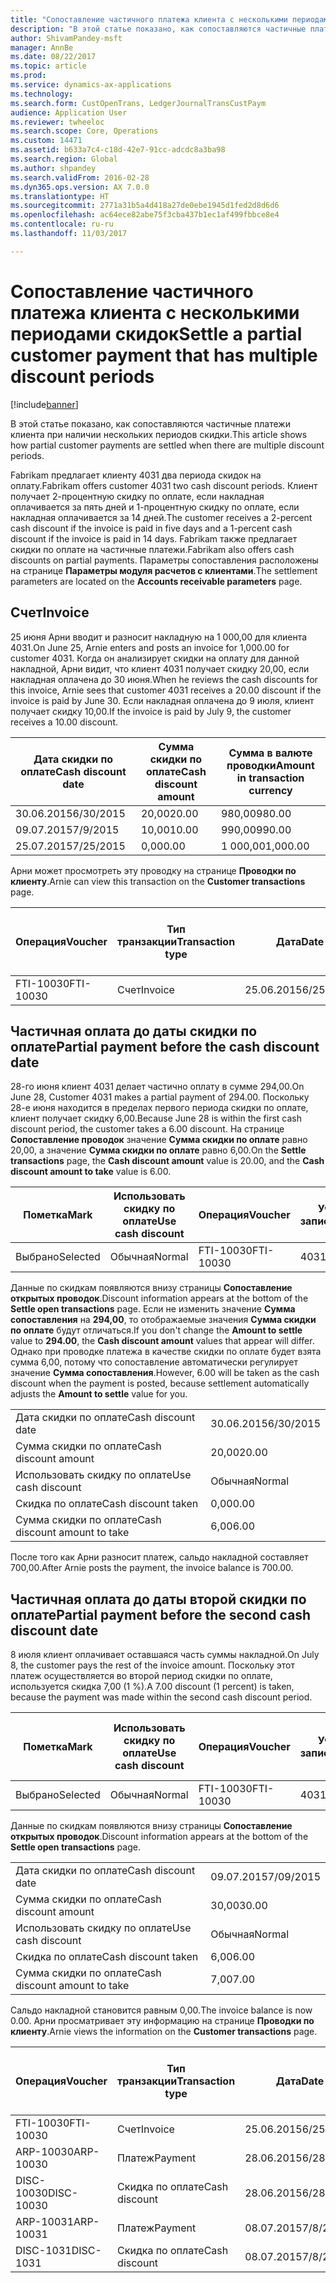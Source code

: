 ```yaml
---
title: "Сопоставление частичного платежа клиента с несколькими периодами скидок"
description: "В этой статье показано, как сопоставляются частичные платежи клиента при наличии нескольких периодов скидки."
author: ShivamPandey-msft
manager: AnnBe
ms.date: 08/22/2017
ms.topic: article
ms.prod: 
ms.service: dynamics-ax-applications
ms.technology: 
ms.search.form: CustOpenTrans, LedgerJournalTransCustPaym
audience: Application User
ms.reviewer: twheeloc
ms.search.scope: Core, Operations
ms.custom: 14471
ms.assetid: b633a7c4-c18d-42e7-91cc-adcdc8a3ba98
ms.search.region: Global
ms.author: shpandey
ms.search.validFrom: 2016-02-28
ms.dyn365.ops.version: AX 7.0.0
ms.translationtype: HT
ms.sourcegitcommit: 2771a31b5a4d418a27de0ebe1945d1fed2d8d6d6
ms.openlocfilehash: ac64ece82abe75f3cba437b1ec1af499fbbce8e4
ms.contentlocale: ru-ru
ms.lasthandoff: 11/03/2017

---
```


# <a name="settle-a-partial-customer-payment-that-has-multiple-discount-periods"></a><span data-ttu-id="6718a-103">Сопоставление частичного платежа клиента с несколькими периодами скидок</span><span class="sxs-lookup"><span data-stu-id="6718a-103">Settle a partial customer payment that has multiple discount periods</span></span>

[!include[banner](../includes/banner.md)]


<span data-ttu-id="6718a-104">В этой статье показано, как сопоставляются частичные платежи клиента при наличии нескольких периодов скидки.</span><span class="sxs-lookup"><span data-stu-id="6718a-104">This article shows how partial customer payments are settled when there are multiple discount periods.</span></span>

<span data-ttu-id="6718a-105">Fabrikam предлагает клиенту 4031 два периода скидок на оплату.</span><span class="sxs-lookup"><span data-stu-id="6718a-105">Fabrikam offers customer 4031 two cash discount periods.</span></span> <span data-ttu-id="6718a-106">Клиент получает 2-процентную скидку по оплате, если накладная оплачивается за пять дней и 1-процентную скидку по оплате, если накладная оплачивается за 14 дней.</span><span class="sxs-lookup"><span data-stu-id="6718a-106">The customer receives a 2-percent cash discount if the invoice is paid in five days and a 1-percent cash discount if the invoice is paid in 14 days.</span></span> <span data-ttu-id="6718a-107">Fabrikam также предлагает скидки по оплате на частичные платежи.</span><span class="sxs-lookup"><span data-stu-id="6718a-107">Fabrikam also offers cash discounts on partial payments.</span></span> <span data-ttu-id="6718a-108">Параметры сопоставления расположены на странице **Параметры модуля расчетов с клиентами**.</span><span class="sxs-lookup"><span data-stu-id="6718a-108">The settlement parameters are located on the **Accounts receivable parameters** page.</span></span>

## <a name="invoice"></a><span data-ttu-id="6718a-109">Счет</span><span class="sxs-lookup"><span data-stu-id="6718a-109">Invoice</span></span>
<span data-ttu-id="6718a-110">25 июня Арни вводит и разносит накладную на 1 000,00 для клиента 4031.</span><span class="sxs-lookup"><span data-stu-id="6718a-110">On June 25, Arnie enters and posts an invoice for 1,000.00 for customer 4031.</span></span> <span data-ttu-id="6718a-111">Когда он анализирует скидки на оплату для данной накладной, Арни видит, что клиент 4031 получает скидку 20,00, если накладная оплачена до 30 июня.</span><span class="sxs-lookup"><span data-stu-id="6718a-111">When he reviews the cash discounts for this invoice, Arnie sees that customer 4031 receives a 20.00 discount if the invoice is paid by June 30.</span></span> <span data-ttu-id="6718a-112">Если накладная оплачена до 9 июля, клиент получает скидку 10,00.</span><span class="sxs-lookup"><span data-stu-id="6718a-112">If the invoice is paid by July 9, the customer receives a 10.00 discount.</span></span>

| <span data-ttu-id="6718a-113">Дата скидки по оплате</span><span class="sxs-lookup"><span data-stu-id="6718a-113">Cash discount date</span></span> | <span data-ttu-id="6718a-114">Сумма скидки по оплате</span><span class="sxs-lookup"><span data-stu-id="6718a-114">Cash discount amount</span></span> | <span data-ttu-id="6718a-115">Сумма в валюте проводки</span><span class="sxs-lookup"><span data-stu-id="6718a-115">Amount in transaction currency</span></span> |
|--------------------|----------------------|--------------------------------|
| <span data-ttu-id="6718a-116">30.06.2015</span><span class="sxs-lookup"><span data-stu-id="6718a-116">6/30/2015</span></span>          | <span data-ttu-id="6718a-117">20,00</span><span class="sxs-lookup"><span data-stu-id="6718a-117">20.00</span></span>                | <span data-ttu-id="6718a-118">980,00</span><span class="sxs-lookup"><span data-stu-id="6718a-118">980.00</span></span>                         |
| <span data-ttu-id="6718a-119">09.07.2015</span><span class="sxs-lookup"><span data-stu-id="6718a-119">7/9/2015</span></span>           | <span data-ttu-id="6718a-120">10,00</span><span class="sxs-lookup"><span data-stu-id="6718a-120">10.00</span></span>                | <span data-ttu-id="6718a-121">990,00</span><span class="sxs-lookup"><span data-stu-id="6718a-121">990.00</span></span>                         |
| <span data-ttu-id="6718a-122">25.07.2015</span><span class="sxs-lookup"><span data-stu-id="6718a-122">7/25/2015</span></span>          | <span data-ttu-id="6718a-123">0,00</span><span class="sxs-lookup"><span data-stu-id="6718a-123">0.00</span></span>                 | <span data-ttu-id="6718a-124">1 000,00</span><span class="sxs-lookup"><span data-stu-id="6718a-124">1,000.00</span></span>                       |

<span data-ttu-id="6718a-125">Арни может просмотреть эту проводку на странице **Проводки по клиенту**.</span><span class="sxs-lookup"><span data-stu-id="6718a-125">Arnie can view this transaction on the **Customer transactions** page.</span></span>

| <span data-ttu-id="6718a-126">Операция</span><span class="sxs-lookup"><span data-stu-id="6718a-126">Voucher</span></span>   | <span data-ttu-id="6718a-127">Тип транзакции</span><span class="sxs-lookup"><span data-stu-id="6718a-127">Transaction type</span></span> | <span data-ttu-id="6718a-128">Дата</span><span class="sxs-lookup"><span data-stu-id="6718a-128">Date</span></span>      | <span data-ttu-id="6718a-129">Счет</span><span class="sxs-lookup"><span data-stu-id="6718a-129">Invoice</span></span> | <span data-ttu-id="6718a-130">Дебетовая сумма в валюте проводки</span><span class="sxs-lookup"><span data-stu-id="6718a-130">Amount in transaction currency debit</span></span> | <span data-ttu-id="6718a-131">Сумма кредита в валюте проводки</span><span class="sxs-lookup"><span data-stu-id="6718a-131">Amount in transaction currency credit</span></span> | <span data-ttu-id="6718a-132">Сальдо</span><span class="sxs-lookup"><span data-stu-id="6718a-132">Balance</span></span>  | <span data-ttu-id="6718a-133">Валютное</span><span class="sxs-lookup"><span data-stu-id="6718a-133">Currency</span></span> |
|-----------|------------------|-----------|---------|--------------------------------------|---------------------------------------|----------|----------|
| <span data-ttu-id="6718a-134">FTI-10030</span><span class="sxs-lookup"><span data-stu-id="6718a-134">FTI-10030</span></span> | <span data-ttu-id="6718a-135">Счет</span><span class="sxs-lookup"><span data-stu-id="6718a-135">Invoice</span></span>          | <span data-ttu-id="6718a-136">25.06.2015</span><span class="sxs-lookup"><span data-stu-id="6718a-136">6/25/2015</span></span> | <span data-ttu-id="6718a-137">10030</span><span class="sxs-lookup"><span data-stu-id="6718a-137">10030</span></span>   | <span data-ttu-id="6718a-138">1 000,00</span><span class="sxs-lookup"><span data-stu-id="6718a-138">1,000.00</span></span>                             |                                       | <span data-ttu-id="6718a-139">1 000,00</span><span class="sxs-lookup"><span data-stu-id="6718a-139">1,000.00</span></span> | <span data-ttu-id="6718a-140">американский доллар</span><span class="sxs-lookup"><span data-stu-id="6718a-140">USD</span></span>      |

## <a name="partial-payment-before-the-cash-discount-date"></a><span data-ttu-id="6718a-141">Частичная оплата до даты скидки по оплате</span><span class="sxs-lookup"><span data-stu-id="6718a-141">Partial payment before the cash discount date</span></span>
<span data-ttu-id="6718a-142">28-го июня клиент 4031 делает частично оплату в сумме 294,00.</span><span class="sxs-lookup"><span data-stu-id="6718a-142">On June 28, Customer 4031 makes a partial payment of 294.00.</span></span> <span data-ttu-id="6718a-143">Поскольку 28-е июня находится в пределах первого периода скидки по оплате, клиент получает скидку 6,00.</span><span class="sxs-lookup"><span data-stu-id="6718a-143">Because June 28 is within the first cash discount period, the customer takes a 6.00 discount.</span></span> <span data-ttu-id="6718a-144">На странице **Сопоставление проводок** значение **Сумма скидки по оплате** равно 20,00, а значение **Сумма скидки по оплате** равно 6,00.</span><span class="sxs-lookup"><span data-stu-id="6718a-144">On the **Settle transactions** page, the **Cash discount amount** value is 20.00, and the **Cash discount amount to take** value is 6.00.</span></span>

| <span data-ttu-id="6718a-145">Пометка</span><span class="sxs-lookup"><span data-stu-id="6718a-145">Mark</span></span>     | <span data-ttu-id="6718a-146">Использовать скидку по оплате</span><span class="sxs-lookup"><span data-stu-id="6718a-146">Use cash discount</span></span> | <span data-ttu-id="6718a-147">Операция</span><span class="sxs-lookup"><span data-stu-id="6718a-147">Voucher</span></span>   | <span data-ttu-id="6718a-148">Учетная запись</span><span class="sxs-lookup"><span data-stu-id="6718a-148">Account</span></span> | <span data-ttu-id="6718a-149">Дата</span><span class="sxs-lookup"><span data-stu-id="6718a-149">Date</span></span>      | <span data-ttu-id="6718a-150">Срок выполнения</span><span class="sxs-lookup"><span data-stu-id="6718a-150">Due date</span></span>  | <span data-ttu-id="6718a-151">Счет</span><span class="sxs-lookup"><span data-stu-id="6718a-151">Invoice</span></span> | <span data-ttu-id="6718a-152">Сумма в валюте проводки</span><span class="sxs-lookup"><span data-stu-id="6718a-152">Amount in transaction currency</span></span> | <span data-ttu-id="6718a-153">Валютное</span><span class="sxs-lookup"><span data-stu-id="6718a-153">Currency</span></span> | <span data-ttu-id="6718a-154">Сумма сопоставления</span><span class="sxs-lookup"><span data-stu-id="6718a-154">Amount to settle</span></span> |
|----------|-------------------|-----------|---------|-----------|-----------|---------|--------------------------------|----------|------------------|
| <span data-ttu-id="6718a-155">Выбрано</span><span class="sxs-lookup"><span data-stu-id="6718a-155">Selected</span></span> | <span data-ttu-id="6718a-156">Обычная</span><span class="sxs-lookup"><span data-stu-id="6718a-156">Normal</span></span>            | <span data-ttu-id="6718a-157">FTI-10030</span><span class="sxs-lookup"><span data-stu-id="6718a-157">FTI-10030</span></span> | <span data-ttu-id="6718a-158">4031</span><span class="sxs-lookup"><span data-stu-id="6718a-158">4031</span></span>    | <span data-ttu-id="6718a-159">25.06.2015</span><span class="sxs-lookup"><span data-stu-id="6718a-159">6/25/2015</span></span> | <span data-ttu-id="6718a-160">25.07.2015</span><span class="sxs-lookup"><span data-stu-id="6718a-160">7/25/2015</span></span> | <span data-ttu-id="6718a-161">10030</span><span class="sxs-lookup"><span data-stu-id="6718a-161">10030</span></span>   | <span data-ttu-id="6718a-162">1 000,00</span><span class="sxs-lookup"><span data-stu-id="6718a-162">1,000.00</span></span>                       | <span data-ttu-id="6718a-163">американский доллар</span><span class="sxs-lookup"><span data-stu-id="6718a-163">USD</span></span>      | <span data-ttu-id="6718a-164">294,00</span><span class="sxs-lookup"><span data-stu-id="6718a-164">294.00</span></span>           |

<span data-ttu-id="6718a-165">Данные по скидкам появляются внизу страницы **Сопоставление открытых проводок**.</span><span class="sxs-lookup"><span data-stu-id="6718a-165">Discount information appears at the bottom of the **Settle open transactions** page.</span></span> <span data-ttu-id="6718a-166">Если не изменить значение **Сумма сопоставления** на **294,00**, то отображаемые значения **Сумма скидки по оплате** будут отличаться.</span><span class="sxs-lookup"><span data-stu-id="6718a-166">If you don't change the **Amount to settle** value to **294.00**, the **Cash discount amount** values that appear will differ.</span></span> <span data-ttu-id="6718a-167">Однако при проводке платежа в качестве скидки по оплате будет взята сумма 6,00, потому что сопоставление автоматически регулирует значение **Сумма сопоставления**.</span><span class="sxs-lookup"><span data-stu-id="6718a-167">However, 6.00 will be taken as the cash discount when the payment is posted, because settlement automatically adjusts the **Amount to settle** value for you.</span></span>

|                              |           |
|------------------------------|-----------|
| <span data-ttu-id="6718a-168">Дата скидки по оплате</span><span class="sxs-lookup"><span data-stu-id="6718a-168">Cash discount date</span></span>           | <span data-ttu-id="6718a-169">30.06.2015</span><span class="sxs-lookup"><span data-stu-id="6718a-169">6/30/2015</span></span> |
| <span data-ttu-id="6718a-170">Сумма скидки по оплате</span><span class="sxs-lookup"><span data-stu-id="6718a-170">Cash discount amount</span></span>         | <span data-ttu-id="6718a-171">20,00</span><span class="sxs-lookup"><span data-stu-id="6718a-171">20.00</span></span>     |
| <span data-ttu-id="6718a-172">Использовать скидку по оплате</span><span class="sxs-lookup"><span data-stu-id="6718a-172">Use cash discount</span></span>            | <span data-ttu-id="6718a-173">Обычная</span><span class="sxs-lookup"><span data-stu-id="6718a-173">Normal</span></span>    |
| <span data-ttu-id="6718a-174">Скидка по оплате</span><span class="sxs-lookup"><span data-stu-id="6718a-174">Cash discount taken</span></span>          | <span data-ttu-id="6718a-175">0,00</span><span class="sxs-lookup"><span data-stu-id="6718a-175">0.00</span></span>      |
| <span data-ttu-id="6718a-176">Сумма скидки по оплате</span><span class="sxs-lookup"><span data-stu-id="6718a-176">Cash discount amount to take</span></span> | <span data-ttu-id="6718a-177">6,00</span><span class="sxs-lookup"><span data-stu-id="6718a-177">6.00</span></span>      |

<span data-ttu-id="6718a-178">После того как Арни разносит платеж, сальдо накладной составляет 700,00.</span><span class="sxs-lookup"><span data-stu-id="6718a-178">After Arnie posts the payment, the invoice balance is 700.00.</span></span>

## <a name="partial-payment-before-the-second-cash-discount-date"></a><span data-ttu-id="6718a-179">Частичная оплата до даты второй скидки по оплате</span><span class="sxs-lookup"><span data-stu-id="6718a-179">Partial payment before the second cash discount date</span></span>
<span data-ttu-id="6718a-180">8 июля клиент оплачивает оставшаяся часть суммы накладной.</span><span class="sxs-lookup"><span data-stu-id="6718a-180">On July 8, the customer pays the rest of the invoice amount.</span></span> <span data-ttu-id="6718a-181">Поскольку этот платеж осуществляется во второй период скидки по оплате, используется скидка 7,00 (1 %).</span><span class="sxs-lookup"><span data-stu-id="6718a-181">A 7.00 discount (1 percent) is taken, because the payment was made within the second cash discount period.</span></span>

| <span data-ttu-id="6718a-182">Пометка</span><span class="sxs-lookup"><span data-stu-id="6718a-182">Mark</span></span>     | <span data-ttu-id="6718a-183">Использовать скидку по оплате</span><span class="sxs-lookup"><span data-stu-id="6718a-183">Use cash discount</span></span> | <span data-ttu-id="6718a-184">Операция</span><span class="sxs-lookup"><span data-stu-id="6718a-184">Voucher</span></span>   | <span data-ttu-id="6718a-185">Учетная запись</span><span class="sxs-lookup"><span data-stu-id="6718a-185">Account</span></span> | <span data-ttu-id="6718a-186">Дата</span><span class="sxs-lookup"><span data-stu-id="6718a-186">Date</span></span>      | <span data-ttu-id="6718a-187">Срок выполнения</span><span class="sxs-lookup"><span data-stu-id="6718a-187">Due date</span></span>  | <span data-ttu-id="6718a-188">Счет</span><span class="sxs-lookup"><span data-stu-id="6718a-188">Invoice</span></span> | <span data-ttu-id="6718a-189">Дебетовая сумма в валюте проводки</span><span class="sxs-lookup"><span data-stu-id="6718a-189">Amount in transaction currency debit</span></span> | <span data-ttu-id="6718a-190">Сумма кредита в валюте проводки</span><span class="sxs-lookup"><span data-stu-id="6718a-190">Amount in transaction currency credit</span></span> | <span data-ttu-id="6718a-191">Валютное</span><span class="sxs-lookup"><span data-stu-id="6718a-191">Currency</span></span> | <span data-ttu-id="6718a-192">Сумма сопоставления</span><span class="sxs-lookup"><span data-stu-id="6718a-192">Amount to settle</span></span> |
|----------|-------------------|-----------|---------|-----------|-----------|---------|--------------------------------------|---------------------------------------|----------|------------------|
| <span data-ttu-id="6718a-193">Выбрано</span><span class="sxs-lookup"><span data-stu-id="6718a-193">Selected</span></span> | <span data-ttu-id="6718a-194">Обычная</span><span class="sxs-lookup"><span data-stu-id="6718a-194">Normal</span></span>            | <span data-ttu-id="6718a-195">FTI-10030</span><span class="sxs-lookup"><span data-stu-id="6718a-195">FTI-10030</span></span> | <span data-ttu-id="6718a-196">4031</span><span class="sxs-lookup"><span data-stu-id="6718a-196">4031</span></span>    | <span data-ttu-id="6718a-197">25.06.2015</span><span class="sxs-lookup"><span data-stu-id="6718a-197">6/25/2015</span></span> | <span data-ttu-id="6718a-198">25.07.2015</span><span class="sxs-lookup"><span data-stu-id="6718a-198">7/25/2015</span></span> | <span data-ttu-id="6718a-199">10030</span><span class="sxs-lookup"><span data-stu-id="6718a-199">10030</span></span>   | <span data-ttu-id="6718a-200">700.00</span><span class="sxs-lookup"><span data-stu-id="6718a-200">700.00</span></span>                               |                                       | <span data-ttu-id="6718a-201">американский доллар</span><span class="sxs-lookup"><span data-stu-id="6718a-201">USD</span></span>      | <span data-ttu-id="6718a-202">693.00</span><span class="sxs-lookup"><span data-stu-id="6718a-202">693.00</span></span>           |

<span data-ttu-id="6718a-203">Данные по скидкам появляются внизу страницы **Сопоставление открытых проводок**.</span><span class="sxs-lookup"><span data-stu-id="6718a-203">Discount information appears at the bottom of the **Settle open transactions** page.</span></span>

|                              |           |
|------------------------------|-----------|
| <span data-ttu-id="6718a-204">Дата скидки по оплате</span><span class="sxs-lookup"><span data-stu-id="6718a-204">Cash discount date</span></span>           | <span data-ttu-id="6718a-205">09.07.2015</span><span class="sxs-lookup"><span data-stu-id="6718a-205">7/09/2015</span></span> |
| <span data-ttu-id="6718a-206">Сумма скидки по оплате</span><span class="sxs-lookup"><span data-stu-id="6718a-206">Cash discount amount</span></span>         | <span data-ttu-id="6718a-207">30,00</span><span class="sxs-lookup"><span data-stu-id="6718a-207">30.00</span></span>     |
| <span data-ttu-id="6718a-208">Использовать скидку по оплате</span><span class="sxs-lookup"><span data-stu-id="6718a-208">Use cash discount</span></span>            | <span data-ttu-id="6718a-209">Обычная</span><span class="sxs-lookup"><span data-stu-id="6718a-209">Normal</span></span>    |
| <span data-ttu-id="6718a-210">Скидка по оплате</span><span class="sxs-lookup"><span data-stu-id="6718a-210">Cash discount taken</span></span>          | <span data-ttu-id="6718a-211">6,00</span><span class="sxs-lookup"><span data-stu-id="6718a-211">6.00</span></span>      |
| <span data-ttu-id="6718a-212">Сумма скидки по оплате</span><span class="sxs-lookup"><span data-stu-id="6718a-212">Cash discount amount to take</span></span> | <span data-ttu-id="6718a-213">7,00</span><span class="sxs-lookup"><span data-stu-id="6718a-213">7.00</span></span>      |

<span data-ttu-id="6718a-214">Сальдо накладной становится равным 0,00.</span><span class="sxs-lookup"><span data-stu-id="6718a-214">The invoice balance is now 0.00.</span></span> <span data-ttu-id="6718a-215">Арни просматривает эту информацию на странице **Проводки по клиенту**.</span><span class="sxs-lookup"><span data-stu-id="6718a-215">Arnie views the information on the **Customer transactions** page.</span></span>

| <span data-ttu-id="6718a-216">Операция</span><span class="sxs-lookup"><span data-stu-id="6718a-216">Voucher</span></span>    | <span data-ttu-id="6718a-217">Тип транзакции</span><span class="sxs-lookup"><span data-stu-id="6718a-217">Transaction type</span></span> | <span data-ttu-id="6718a-218">Дата</span><span class="sxs-lookup"><span data-stu-id="6718a-218">Date</span></span>      | <span data-ttu-id="6718a-219">Счет</span><span class="sxs-lookup"><span data-stu-id="6718a-219">Invoice</span></span> | <span data-ttu-id="6718a-220">Дебетовая сумма в валюте проводки</span><span class="sxs-lookup"><span data-stu-id="6718a-220">Amount in transaction currency debit</span></span> | <span data-ttu-id="6718a-221">Сумма кредита в валюте проводки</span><span class="sxs-lookup"><span data-stu-id="6718a-221">Amount in transaction currency credit</span></span> | <span data-ttu-id="6718a-222">Сальдо</span><span class="sxs-lookup"><span data-stu-id="6718a-222">Balance</span></span> | <span data-ttu-id="6718a-223">Валютное</span><span class="sxs-lookup"><span data-stu-id="6718a-223">Currency</span></span> |
|------------|------------------|-----------|---------|--------------------------------------|---------------------------------------|---------|----------|
| <span data-ttu-id="6718a-224">FTI-10030</span><span class="sxs-lookup"><span data-stu-id="6718a-224">FTI-10030</span></span>  | <span data-ttu-id="6718a-225">Счет</span><span class="sxs-lookup"><span data-stu-id="6718a-225">Invoice</span></span>          | <span data-ttu-id="6718a-226">25.06.2015</span><span class="sxs-lookup"><span data-stu-id="6718a-226">6/25/2015</span></span> | <span data-ttu-id="6718a-227">10030</span><span class="sxs-lookup"><span data-stu-id="6718a-227">10030</span></span>   | <span data-ttu-id="6718a-228">1 000,00</span><span class="sxs-lookup"><span data-stu-id="6718a-228">1,000.00</span></span>                             |                                       | <span data-ttu-id="6718a-229">0,00</span><span class="sxs-lookup"><span data-stu-id="6718a-229">0.00</span></span>    | <span data-ttu-id="6718a-230">американский доллар</span><span class="sxs-lookup"><span data-stu-id="6718a-230">USD</span></span>      |
| <span data-ttu-id="6718a-231">ARP-10030</span><span class="sxs-lookup"><span data-stu-id="6718a-231">ARP-10030</span></span>  |  <span data-ttu-id="6718a-232">Платеж</span><span class="sxs-lookup"><span data-stu-id="6718a-232">Payment</span></span>         | <span data-ttu-id="6718a-233">28.06.2015</span><span class="sxs-lookup"><span data-stu-id="6718a-233">6/28/2015</span></span> |         |                                      | <span data-ttu-id="6718a-234">294,00</span><span class="sxs-lookup"><span data-stu-id="6718a-234">294.00</span></span>                                | <span data-ttu-id="6718a-235">0,00</span><span class="sxs-lookup"><span data-stu-id="6718a-235">0.00</span></span>    | <span data-ttu-id="6718a-236">американский доллар</span><span class="sxs-lookup"><span data-stu-id="6718a-236">USD</span></span>      |
| <span data-ttu-id="6718a-237">DISC-10030</span><span class="sxs-lookup"><span data-stu-id="6718a-237">DISC-10030</span></span> |  <span data-ttu-id="6718a-238">Скидка по оплате</span><span class="sxs-lookup"><span data-stu-id="6718a-238">Cash discount</span></span>   | <span data-ttu-id="6718a-239">28.06.2015</span><span class="sxs-lookup"><span data-stu-id="6718a-239">6/28/2015</span></span> |         |                                      | <span data-ttu-id="6718a-240">6,00</span><span class="sxs-lookup"><span data-stu-id="6718a-240">6.00</span></span>                                  | <span data-ttu-id="6718a-241">0,00</span><span class="sxs-lookup"><span data-stu-id="6718a-241">0.00</span></span>    | <span data-ttu-id="6718a-242">американский доллар</span><span class="sxs-lookup"><span data-stu-id="6718a-242">USD</span></span>      |
| <span data-ttu-id="6718a-243">ARP-10031</span><span class="sxs-lookup"><span data-stu-id="6718a-243">ARP-10031</span></span>  |  <span data-ttu-id="6718a-244">Платеж</span><span class="sxs-lookup"><span data-stu-id="6718a-244">Payment</span></span>         | <span data-ttu-id="6718a-245">08.07.2015</span><span class="sxs-lookup"><span data-stu-id="6718a-245">7/8/2015</span></span>  |         |                                      | <span data-ttu-id="6718a-246">693.00</span><span class="sxs-lookup"><span data-stu-id="6718a-246">693.00</span></span>                                | <span data-ttu-id="6718a-247">0,00</span><span class="sxs-lookup"><span data-stu-id="6718a-247">0.00</span></span>    | <span data-ttu-id="6718a-248">американский доллар</span><span class="sxs-lookup"><span data-stu-id="6718a-248">USD</span></span>      |
| <span data-ttu-id="6718a-249">DISC-1031</span><span class="sxs-lookup"><span data-stu-id="6718a-249">DISC-1031</span></span>  |  <span data-ttu-id="6718a-250">Скидка по оплате</span><span class="sxs-lookup"><span data-stu-id="6718a-250">Cash discount</span></span>   | <span data-ttu-id="6718a-251">08.07.2015</span><span class="sxs-lookup"><span data-stu-id="6718a-251">7/8/2015</span></span>  |         |                                      | <span data-ttu-id="6718a-252">7,00</span><span class="sxs-lookup"><span data-stu-id="6718a-252">7.00</span></span>                                  | <span data-ttu-id="6718a-253">0,00</span><span class="sxs-lookup"><span data-stu-id="6718a-253">0.00</span></span>    | <span data-ttu-id="6718a-254">американский доллар</span><span class="sxs-lookup"><span data-stu-id="6718a-254">USD</span></span>      |







